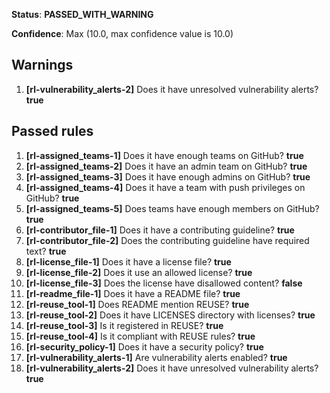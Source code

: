 **Status**: **PASSED_WITH_WARNING**

**Confidence**: Max (10.0, max confidence value is 10.0)



## Warnings

1.  **[rl-vulnerability_alerts-2]** Does it have unresolved vulnerability alerts? **true**




## Passed rules

1.  **[rl-assigned_teams-1]** Does it have enough teams on GitHub? **true**
1.  **[rl-assigned_teams-2]** Does it have an admin team on GitHub? **true**
1.  **[rl-assigned_teams-3]** Does it have enough admins on GitHub? **true**
1.  **[rl-assigned_teams-4]** Does it have a team with push privileges on GitHub? **true**
1.  **[rl-assigned_teams-5]** Does teams have enough members on GitHub? **true**
1.  **[rl-contributor_file-1]** Does it have a contributing guideline? **true**
1.  **[rl-contributor_file-2]** Does the contributing guideline have required text? **true**
1.  **[rl-license_file-1]** Does it have a license file? **true**
1.  **[rl-license_file-2]** Does it use an allowed license? **true**
1.  **[rl-license_file-3]** Does the license have disallowed content? **false**
1.  **[rl-readme_file-1]** Does it have a README file? **true**
1.  **[rl-reuse_tool-1]** Does README mention REUSE? **true**
1.  **[rl-reuse_tool-2]** Does it have LICENSES directory with licenses? **true**
1.  **[rl-reuse_tool-3]** Is it registered in REUSE? **true**
1.  **[rl-reuse_tool-4]** Is it compliant with REUSE rules? **true**
1.  **[rl-security_policy-1]** Does it have a security policy? **true**
1.  **[rl-vulnerability_alerts-1]** Are vulnerability alerts enabled? **true**
1.  **[rl-vulnerability_alerts-2]** Does it have unresolved vulnerability alerts? **true**

